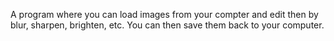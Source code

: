 A program where you can load images from your compter and edit then by blur, sharpen, brighten, etc. You can then save them back to your computer.
